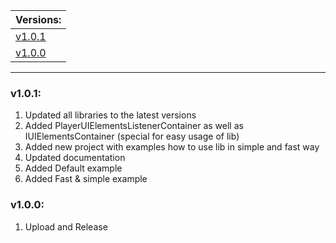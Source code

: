| Versions: |
| - |
| [v1.0.1](#v101) |
| [v1.0.0](#v100) |

---

### v1.0.1:

1. Updated all libraries to the latest versions
2. Added PlayerUIElementsListenerContainer as well as IUIElementsContainer (special for easy usage of lib)
3. Added new project with examples how to use lib in simple and fast way
4. Updated documentation
5. Added Default example
6. Added Fast & simple example

### v1.0.0:

1. Upload and Release